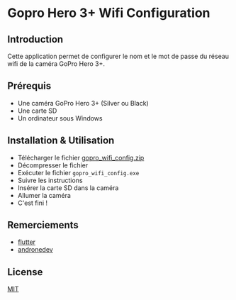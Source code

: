 # Gopro Hero 3+ Wifi Configuration
## Introduction
Cette application permet de configurer le nom et le mot de passe du réseau wifi de la caméra GoPro Hero 3+.
## Prérequis
* Une caméra GoPro Hero 3+ (Silver ou Black)
* Une carte SD
* Un ordinateur sous Windows

## Installation & Utilisation
* Télécharger le fichier [gopro_wifi_config.zip](https://github.com/andronedev/gopro-wifi-config/releases/latest/download/gopro_wifi_config.zip)
* Décompresser le fichier
* Exécuter le fichier `gopro_wifi_config.exe`
* Suivre les instructions
* Insérer la carte SD dans la caméra
* Allumer la caméra
* C'est fini !

## Remerciements
* [flutter](https://flutter.dev/)
* [andronedev](https://github.com/andronedev/gopro-wifi-config)

## License
[MIT](https://choosealicense.com/licenses/mit/)